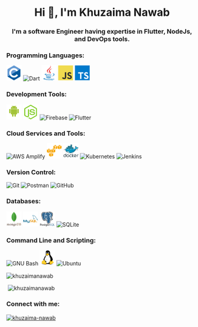 <h1 align="center">Hi 👋, I'm Khuzaima Nawab</h1>
<h3 align="center">I'm a software Engineer having expertise in Flutter, NodeJs, and DevOps tools.</h3>

### Programming Languages: 
<img src="https://raw.githubusercontent.com/devicons/devicon/master/icons/c/c-original.svg" alt="C" width="40" height="40"/>  <img src="https://www.vectorlogo.zone/logos/dartlang/dartlang-icon.svg" alt="Dart" width="40" height="40"/>  <img src="https://raw.githubusercontent.com/devicons/devicon/master/icons/java/java-original.svg" alt="Java" width="40" height="40"/>  <img src="https://raw.githubusercontent.com/devicons/devicon/master/icons/javascript/javascript-original.svg" alt="JavaScript" width="40" height="40"/>  <img src="https://raw.githubusercontent.com/devicons/devicon/master/icons/typescript/typescript-original.svg" alt="TypeScript" width="40" height="40"/>

### Development Tools:
<img src="https://raw.githubusercontent.com/devicons/devicon/master/icons/android/android-original-wordmark.svg" alt="Android" width="40" height="40"/>  <img src="https://raw.githubusercontent.com/devicons/devicon/master/icons/nodejs/nodejs-original.svg" alt="Node.js" width="40" height="40"/>  <img src="https://www.vectorlogo.zone/logos/firebase/firebase-icon.svg" alt="Firebase" width="40" height="40"/>  <img src="https://www.vectorlogo.zone/logos/flutterio/flutterio-icon.svg" alt="Flutter" width="40" height="40"/>

### Cloud Services and Tools: 
<img src="https://docs.amplify.aws/assets/logo-dark.svg" alt="AWS Amplify" width="40" height="40"/>  <img src="https://raw.githubusercontent.com/devicons/devicon/master/icons/amazonwebservices/amazonwebservices-original.svg" alt="Amazon Web Services (AWS)" width="40" height="40"/>  <img src="https://raw.githubusercontent.com/devicons/devicon/master/icons/docker/docker-original-wordmark.svg" alt="Docker" width="40" height="40"/>  <img src="https://www.vectorlogo.zone/logos/kubernetes/kubernetes-icon.svg" alt="Kubernetes" width="40" height="40"/>  <img src="https://www.vectorlogo.zone/logos/jenkins/jenkins-icon.svg" alt="Jenkins" width="40" height="40"/>

### Version Control: 
<img src="https://www.vectorlogo.zone/logos/git-scm/git-scm-icon.svg" alt="Git" width="40" height="40"/>  <img src="https://www.vectorlogo.zone/logos/getpostman/getpostman-icon.svg" alt="Postman" width="40" height="40"/>  <img src="https://cdn-icons-png.flaticon.com/512/25/25231.png" alt="GitHub" width="40" height="40"/>

### Databases: 
<img src="https://raw.githubusercontent.com/devicons/devicon/master/icons/mongodb/mongodb-original-wordmark.svg" alt="MongoDB" width="40" height="40"/>  <img src="https://raw.githubusercontent.com/devicons/devicon/master/icons/mysql/mysql-original-wordmark.svg" alt="MySQL" width="40" height="40"/>  <img src="https://raw.githubusercontent.com/devicons/devicon/master/icons/postgresql/postgresql-original-wordmark.svg" alt="PostgreSQL" width="40" height="40"/>  <img src="https://www.vectorlogo.zone/logos/sqlite/sqlite-icon.svg" alt="SQLite" width="40" height="40"/>

### Command Line and Scripting: 
<img src="https://www.vectorlogo.zone/logos/gnu_bash/gnu_bash-icon.svg" alt="GNU Bash" width="40" height="40"/>  <img src="https://raw.githubusercontent.com/devicons/devicon/master/icons/linux/linux-original.svg" alt="Linux" width="40" height="40"/>  <img src="https://upload.wikimedia.org/wikipedia/commons/thumb/a/ab/Logo-ubuntu_cof-orange-hex.svg/512px-Logo-ubuntu_cof-orange-hex.svg.png" alt="Ubuntu" width="40" height="40"/>

<p><img align="center" src="https://github-readme-stats.vercel.app/api/top-langs?username=khuzaimanawab&show_icons=true&locale=en&layout=compact&bg_color=000000&title_color=ffffff&text_color=ffffff&border_color=000000" alt="khuzaimanawab" /></p>
<p>&nbsp;<img align="center" src="https://github-readme-stats.vercel.app/api?username=khuzaimanawab&show_icons=true&locale=en&bg_color=000000&title_color=ffffff&text_color=ffffff&border_color=000000" alt="khuzaimanawab" /></p>



<h3 align="left">Connect with me:</h3>
<p align="left">
<a href="https://linkedin.com/in/khuzaima-nawab" target="blank"><img align="center" src="https://raw.githubusercontent.com/rahuldkjain/github-profile-readme-generator/master/src/images/icons/Social/linked-in-alt.svg" alt="khuzaima-nawab" height="30" width="40" /></a>
</p>
